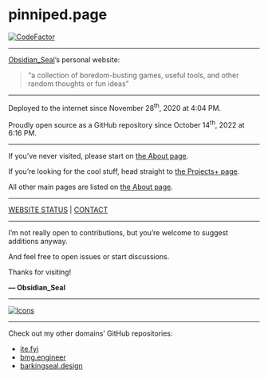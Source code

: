 # pinniped.page

[![CodeFactor](https://www.codefactor.io/repository/github/obsidianseal/pinniped.page/badge)](https://www.codefactor.io/repository/github/obsidianseal/pinniped.page)

---

[Obsidian_Seal](https://github.com/ObsidianSeal)’s personal website:

> “a collection of boredom-busting games, useful tools, and other random thoughts or fun ideas”

---

Deployed to the internet since November 28<sup>th</sup>, 2020 at 4:04 PM.

Proudly open source as a GitHub repository since October 14<sup>th</sup>, 2022 at 6:16 PM.

---

If you&rsquo;ve never visited, please start on [the About page](https://pinniped.page/about).

If you&rsquo;re looking for the cool stuff, head straight to [the Projects+ page](https://pinniped.page/projects+).

All other main pages are listed on [the About page](https://pinniped.page/about).

---

[WEBSITE STATUS](https://pinniped.page/status) | [CONTACT](https://pinniped.page/contact)

---

I&rsquo;m not really open to contributions, but you&rsquo;re welcome to suggest additions anyway.

And feel free to open issues or start discussions.

Thanks for visiting!

**— Obsidian_Seal**

---

[![Icons](https://pinniped.page/images/icons.png)](https://pinniped.page/images/icons.png)

---

Check out my other domains&rsquo; GitHub repositories:

-    [ite.fyi](https://github.com/ObsidianSeal/ite-fyi)
-    [bmg.engineer](https://github.com/ObsidianSeal/bmg-engineer)
-    [barkingseal.design](https://github.com/ObsidianSeal/barking-seal-design)
